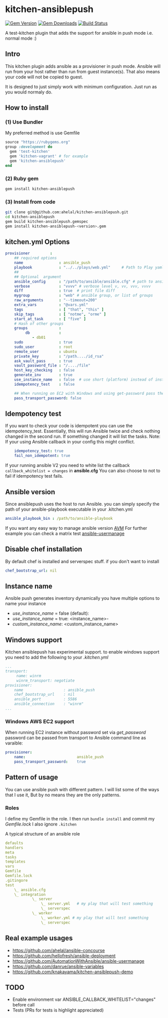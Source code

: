 # kitchen-ansiblepush
[![Gem Version](https://badge.fury.io/rb/kitchen-ansiblepush.svg)](https://badge.fury.io/rb/kitchen-ansiblepush)
[![Gem Downloads](http://ruby-gem-downloads-badge.herokuapp.com/kitchen-ansiblepush?type=total&color=brightgreen)](https://rubygems.org/gems/kitchen-ansiblepush)
[![Build Status](https://travis-ci.org/ahelal/kitchen-ansiblepush.svg?branch=master)](https://travis-ci.org/ahelal/kitchen-ansiblepush)

A test-kitchen plugin that adds the support for ansible in push mode i.e. normal mode :)

## Intro
This kitchen plugin adds ansible as a provisioner in push mode. Ansible will run from your host rather than run from guest instance(s). That also means your code will not be copied to guest.

It is designed to just simply work with minimum configuration. Just run as you would normaly do.

## How to install

### (1) Use Bundler
My preferred method is use Gemfile

```ruby
source "https://rubygems.org"
group :development do
  gem 'test-kitchen'
  gem 'kitchen-vagrant' # for example
  gem 'kitchen-ansiblepush'
end
```

### (2) Ruby gem
```bash
gem install kitchen-ansiblepush
```

### (3) Install from code
```bash
git clone git@github.com:ahelal/kitchen-ansiblepush.git
cd kitchen-ansiblepush
gem build kitchen-ansiblepush.gemspec
gem install kitchen-ansiblepush-<version>.gem
```

## kitchen.yml Options
```yaml
provisioner         :
    ## required options
    name                : ansible_push
    playbook            : "../../plays/web.yml"     # Path to Play yaml
    ##
    ## Optional  argument
    ansible_config      : "/path/to/ansible/ansible.cfg" # path to ansible config file
    verbose             : "vvvv" # verbose level v, vv, vvv, vvvv
    diff                : true  # print file diff
    mygroup             : "web" # ansible group, or list of groups
    raw_arguments       : "--timeout=200"
    extra_vars          : "@vars.yml"
    tags                : [ "that", "this" ]
    skip_tags           : [ "notme", "orme" ]
    start_at_task       : [ "five" ]
    # Hash of other groups
    groups              :
         db             :
            - db01
    sudo                : true
    sudo_user           : root
    remote_user         : ubuntu
    private_key         : "/path..../id_rsa"
    ask_vault_pass      : true
    vault_password_file : "/..../file"
    host_key_checking   : false
    generate_inv        : true
    use_instance_name   : false  # use short (platform) instead of instance name by default
    idempotency_test    : false

    ## When running on EC2 with Windows and using get-password pass the password as ansible_password variable
    pass_transport_password: false
```
## Idempotency test
If you want to check your code is idempotent you can use the idempotency_test. Essentially, this will run Ansible twice and check nothing changed in the second run. If something changed it will list the tasks. Note: If your using Ansible callback in your config this might conflict.

```yaml
    idempotency_test: true
    fail_non_idempotent: true
```

If your running ansible V2 you need to white list the callback ```callback_whitelist = changes``` in **ansible.cfg**
You can also choose to not to fail if idempotency test fails.

## Ansible version

Since ansiblepush uses the host to run Ansible. you can simply specify the path of your ansible-playbook executable in your .kitchen.yml

```yaml
ansible_playbook_bin : /path/to/ansible-playbook
```

If you want any easy way to manage ansible version [AVM](https://github.com/ahelal/avm)
For further example you can check a matrix test [ansible-usermanage](https://github.com/AutomationWithAnsible/ansible-usermanage/blob/master/.kitchen.yml)

## Disable chef installation

By default chef is installed and serverspec stuff. if you don't want to install

```yaml
chef_bootstrap_url: nil
```

## Instance name

Ansible push generates inventory dynamically you have multiple options to name your instance

* *use_instance_name* = false (default): <platform>
* *use_instance_name* = true: <instance_name>-<platform>
* *custom_instance_name*: <custom_instance_name>

## Windows support

Kitchen ansiblepush has experimental support.
to enable windows support you need to add the following to your *.kitchen.yml*

```yaml
...
transport:
     name: winrm
     winrm_transport: negotiate
provisioner:
    name                  : ansible_push
    chef_bootstrap_url    : nil
    ansible_port          : 5586
    ansible_connection    : "winrm"
...
```

### Windows AWS EC2 support

When running EC2 instance without password set via _get_password_ password can be passed from transport to Ansible command line as varaible:

```yaml
provisioner:
    name:                       ansible_push
    pass_transport_password:    true
```

## Pattern of usage

You can use ansible push  with different pattern. I will list some of the ways that I use it, But by no means they are the only patterns.

### Roles

I define my Gemfile in the role. I then run ```bundle install``` and commit my *Gemfile.lock* I also ignore ```.kitchen```

A typical structure of an ansible role

```yaml
defaults
handlers
meta
tasks
templates
vars
Gemfile
Gemfile.lock
.gitingore
test
    \_ ansible.cfg
    \_ integration
            \_ server
                \_ server.yml   # my play that will test something
                \_ serverspec
            \_ worker
                \_ worker.yml # my play that will test something
                \_ serverspec

```

## Real example usages

- https://github.com/ahelal/ansible-concourse
- https://github.com/hellofresh/ansible-deployment
- https://github.com/AutomationWithAnsible/ansible-usermanage
- https://github.com/danrue/ansible-variables
- https://github.com/knakayama/kitchen-ansiblepush-demo

## TODO

* Enable environment var ANSIBLE_CALLBACK_WHITELIST="changes" before call
* Tests (PRs for tests is highlight appreciated)
